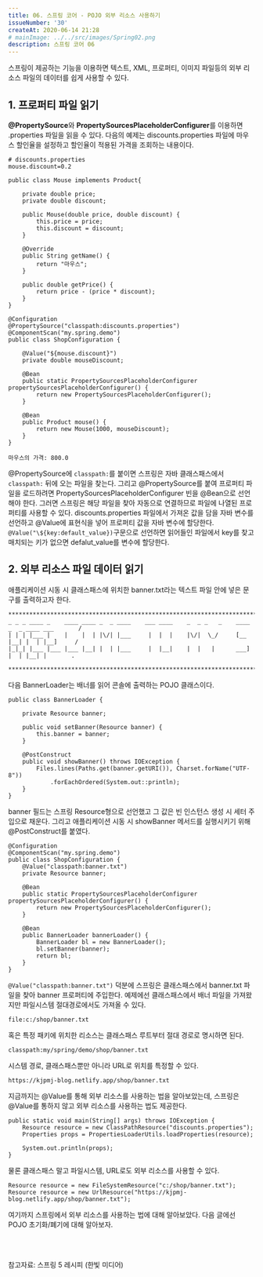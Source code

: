 ```yaml
---
title: 06. 스프링 코어 - POJO 외부 리소스 사용하기
issueNumber: '30'
createAt: 2020-06-14 21:28
# mainImage: ../../src/images/Spring02.png
description: 스프링 코어 06
---
```


스프링이 제공하는 기능을 이용하면 텍스트, XML, 프로퍼티, 이미지 파일등의 외부 리소스 파일의 데이터를 쉽게 사용할 수 있다.

## 1. 프로퍼티 파일 읽기

**@PropertySource**와 **PropertySourcesPlaceholderConfigurer**를 이용하면 .properties 파일을 읽을 수 있다. 다음의 예제는 discounts.properties 파일에 마우스 할인율을 설정하고 할인율이 적용된 가격을 조회하는 내용이다.

```shell
# discounts.properties
mouse.discount=0.2
```

```java{numberLines: true}
public class Mouse implements Product{

	private double price;
	private double discount;

	public Mouse(double price, double discount) {
		this.price = price;
		this.discount = discount;
	}

	@Override
	public String getName() {
		return "마우스";
	}

	public double getPrice() {
		return price - (price * discount);
	}
}
```

```java{numberLines: true}
@Configuration
@PropertySource("classpath:discounts.properties")
@ComponentScan("my.spring.demo")
public class ShopConfiguration {

	@Value("${mouse.discount}")
	private double mouseDiscount;

	@Bean
	public static PropertySourcesPlaceholderConfigurer propertySourcesPlaceholderConfigurer() {
		return new PropertySourcesPlaceholderConfigurer();
	}

	@Bean
	public Product mouse() {
		return new Mouse(1000, mouseDiscount);
	}
}
```

```shell
마우스의 가격: 800.0
```

@PropertySource에 `classpath:`를 붙이면 스프링은 자바 클래스패스에서 `classpath:` 뒤에 오는 파일을 찾는다. 그리고 @PropertySource를 붙여 프로퍼티 파일을 로드하려면 PropertySourcesPlaceholderConfigurer 빈을 @Bean으로 선언해야 한다. 그러면 스프링은 해당 파일을 찾아 자동으로 연결하므로 파일에 나열된 프로퍼티를 사용할 수 있다. discounts.properties 파일에서 가져온 값을 담을 자바 변수를 선언하고 @Value에 표현식을 넣어 프로퍼티 값을 자바 변수에 할당한다. `@Value("\${key:default_value})`구문으로 선언하면 읽어들인 파일에서 key를 찾고 매치되는 키가 없으면 defalut_value를 변수에 할당한다.

## 2. 외부 리소스 파일 데이터 읽기

애플리케이션 시동 시 클래스패스에 위치한 banner.txt라는 텍스트 파일 안에 넣은 문구를 출력하고자 한다.

```shell
*******************************************************************************************
_ _ _ ____ _    ____ ____ _  _ ____    ___ ____    _  _ _   _    ____ _  _ ____ ___       /
| | | |___ |    |    |  | |\/| |___     |  |  |    |\/|  \_/     [__  |__| |  | |__]     /
|_|_| |___ |___ |___ |__| |  | |___     |  |__|    |  |   |      ___] |  | |__| |       .

*******************************************************************************************
```

다음 BannerLoader는 배너를 읽어 콘솔에 출력하는 POJO 클래스이다.

```java{numberLines: true}
public class BannerLoader {

	private Resource banner;

	public void setBanner(Resource banner) {
		this.banner = banner;
	}

	@PostConstruct
	public void showBanner() throws IOException {
		Files.lines(Paths.get(banner.getURI()), Charset.forName("UTF-8"))
			.forEachOrdered(System.out::println);
	}
}
```

banner 필드는 스프링 Resource형으로 선언했고 그 값은 빈 인스턴스 생성 시 세터 주입으로 채운다. 그리고 애플리케이션 시동 시 showBanner 메서드를 실행시키기 위해 @PostConstruct를 붙였다.

```java{numberLines: true}
@Configuration
@ComponentScan("my.spring.demo")
public class ShopConfiguration {
	@Value("classpath:banner.txt")
	private Resource banner;

	@Bean
	public static PropertySourcesPlaceholderConfigurer propertySourcesPlaceholderConfigurer() {
		return new PropertySourcesPlaceholderConfigurer();
	}

	@Bean
	public BannerLoader bannerLoader() {
		BannerLoader bl = new BannerLoader();
		bl.setBanner(banner);
		return bl;
	}
}
```

`@Value("classpath:banner.txt")` 덕분에 스프링은 클래스패스에서 banner.txt 파일을 찾아 banner 프로퍼티에 주입한다. 예제에선 클래스패스에서 배너 파일을 가져왔지만 파일시스템 절대경로에서도 가져올 수 있다.

```shell
file:c:/shop/banner.txt
```

혹은 특정 패키에 위치한 리소스는 클래스패스 루트부터 절대 경로로 명시하면 된다.

```shell
classpath:my/spring/demo/shop/banner.txt
```

시스템 경로, 클래스패스뿐만 아니라 URL로 위치를 특정할 수 있다.

```shell
https://kjpmj-blog.netlify.app/shop/banner.txt
```

지금까지는 @Value를 통해 외부 리소스를 사용하는 법을 알아보았는데, 스프링은 @Value를 통하지 않고 외부 리소스를 사용하는 법도 제공한다.

```java{numberLines: true}
public static void main(String[] args) throws IOException {
	Resource resource = new ClassPathResource("discounts.properties");
	Properties props = PropertiesLoaderUtils.loadProperties(resource);

	System.out.println(props);
}
```

물론 클래스패스 말고 파일시스템, URL로도 외부 리소스를 사용할 수 있다.

```java{numberLines: true}
Resource resource = new FileSystemResource("c:/shop/banner.txt");
Resource resource = new UrlResource("https://kjpmj-blog.netlify.app/shop/banner.txt");
```

여기까지 스프링에서 외부 리소스를 사용하는 법에 대해 알아보았다. 다음 글에선 POJO 초기화/폐기에 대해 알아보자.

<br/><br/>

참고자료: 스프링 5 레시피 (한빛 미디어)
